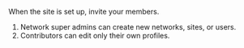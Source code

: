 When the site is set up, invite your members.

1. Network super admins can create new networks, sites, or users.
1. Contributors can edit only their own profiles.